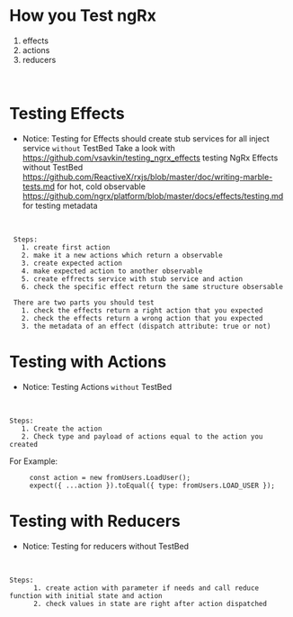 # How you Test ngRx

  1. effects
  2. actions
  3. reducers
  
  <br>

# Testing Effects

  
   *  Notice: Testing for Effects should create stub services for all inject service `without` TestBed
      Take a look with
     https://github.com/vsavkin/testing_ngrx_effects testing NgRx Effects without TestBed
     https://github.com/ReactiveX/rxjs/blob/master/doc/writing-marble-tests.md for hot, cold observable
     https://github.com/ngrx/platform/blob/master/docs/effects/testing.md for testing metadata
     
<br>
     
     Steps:
       1. create first action
       2. make it a new actions which return a observable
       3. create expected action
       4. make expected action to another observable
       5. create effrects service with stub service and action
       6. check the specific effect return the same structure obsersable
   
     There are two parts you should test
       1. check the effects return a right action that you expected
       2. check the effects return a wrong action that you expected
       3. the metadata of an effect (dispatch attribute: true or not)
   
# Testing with Actions

  *  Notice: Testing Actions `without` TestBed
  
<br>

    Steps:
       1. Create the action
       2. Check type and payload of actions equal to the action you created
  For Example:
       
         const action = new fromUsers.LoadUser();
         expect({ ...action }).toEqual({ type: fromUsers.LOAD_USER });
      

# Testing with Reducers

   *  Notice: Testing for reducers without TestBed

<br>

    Steps:
          1. create action with parameter if needs and call reduce function with initial state and action
          2. check values in state are right after action dispatched
